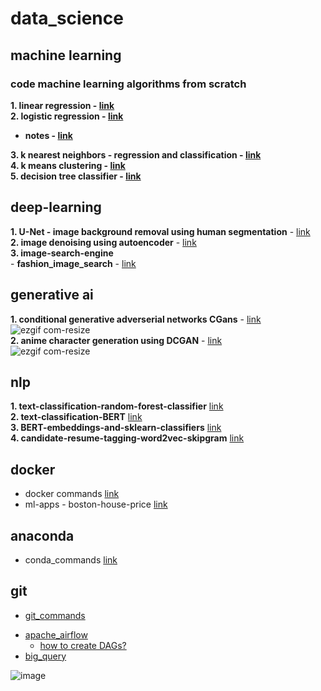 # data_science
## machine learning
### code machine learning algorithms from scratch
**1. linear regression - [link](https://github.com/SHRIDHARKN/data_science/blob/main/code_ml_from_scratch/LinearRegression.py)**<br>
**2. logistic regression - [link](https://github.com/SHRIDHARKN/data_science/blob/main/code_ml_from_scratch/LogisticRegression.py)**
- **notes - [link](https://github.com/SHRIDHARKN/data_science/blob/main/notes.md#logistic-regression-derivation)**<br>

**3. k nearest neighbors - regression and classification - [link](https://github.com/SHRIDHARKN/data_science/blob/main/code_ml_from_scratch/KNearestNeighbors.py)**<br>
**4. k means clustering - [link](https://github.com/SHRIDHARKN/data_science/blob/main/code_ml_from_scratch/Kmeans.py)**<br>
**5. decision tree classifier - [link](https://github.com/SHRIDHARKN/data_science/blob/main/code_ml_from_scratch/DecisionTreeClasssifier.py)**<br>

## deep-learning
**1. U-Net - image background removal using human segmentation** - [link](https://github.com/SHRIDHARKN/data_science/blob/fe16b14432744f15d7513319a3697565f0cacdfb/deep_learning/image_segmentation/human_segmentation/human_segmentation.ipynb)<br>
**2. image denoising using autoencoder** - [link](https://github.com/SHRIDHARKN/data_science/blob/main/deep_learning/image_denoising_autoencoder/image_denoising.ipynb)<br>
**3. image-search-engine**<br>
       - **fashion_image_search** - [link](https://github.com/SHRIDHARKN/data_science/blob/main/deep_learning/image_search_engine)<br>
## generative ai
**1. conditional generative adverserial networks CGans** - [link](https://github.com/SHRIDHARKN/data_science/blob/main/deep_learning/conditional_gans/conditional_gans_mnist.ipynb)<br>
![ezgif com-resize](https://github.com/SHRIDHARKN/data_science/assets/74343939/9655f786-f130-46ca-b623-01be9702975e)<br>
**2. anime character generation using DCGAN** - [link](https://github.com/SHRIDHARKN/data_science/blob/main/deep_learning/generative_ai/anime_char_generator/generate-anime-DCGAN.ipynb)<br>
      ![ezgif com-resize](https://github.com/SHRIDHARKN/data_science/assets/74343939/36d23434-d570-460b-a814-4bcbc49b5831)<br>

## nlp
**1. text-classification-random-forest-classifier** [link](https://github.com/SHRIDHARKN/data_science/blob/main/nlp/text_classification/Text_Classification_Random_Forest_Classifier.ipynb)<br>
**2. text-classification-BERT** [link](https://github.com/SHRIDHARKN/data_science/blob/main/nlp/bert/Text%20Classification%20Using%20BERT.ipynb)<br>
**3. BERT-embeddings-and-sklearn-classifiers** [link](https://github.com/SHRIDHARKN/data_science/blob/main/nlp/bert/Text_classification_using_BERT_embeddings_and_sklearn_classifiers.ipynb)<br>
**4. candidate-resume-tagging-word2vec-skipgram** [link](https://github.com/SHRIDHARKN/data_science/blob/main/nlp/candidate_n_resume_tagging/candidate_n_resume_tagging_from_job_description.ipynb)<br>






     
## docker
- docker commands [link](https://github.com/SHRIDHARKN/data_science/blob/main/docker/docker_commands.md)<br>
- ml-apps -
 boston-house-price [link](https://github.com/SHRIDHARKN/data_science/blob/main/docker/boston-hp-pred-app/project.md)<br>
## anaconda
- conda_commands [link](https://github.com/SHRIDHARKN/data_science/blob/main/conda_envs.md)<br>
## git
- [git_commands](https://github.com/SHRIDHARKN/data_science/blob/main/git_cmds/git_commands.md)<br>
* [apache_airflow](https://github.com/SHRIDHARKN/data_science/blob/main/apache_airflow/apache_airflow_readme.md)<br>
    - [how to create DAGs?](https://github.com/SHRIDHARKN/data_science/blob/main/apache_airflow/DAGs.md)
* [big_query](https://github.com/SHRIDHARKN/data_science/tree/main/big_query)<br>


![image](https://github.com/SHRIDHARKN/data_science/assets/74343939/45dc5bb3-6a84-4136-aa27-12138d77f544)
